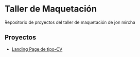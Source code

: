 # Taller de Maquetación

Repositorio de proyectos del taller de maquetación de jon mircha

## Proyectos

- [Landing Page de tipo-CV](https://axelmb97.github.io/taller-de-maquetacion/portafolio-cv-jm)